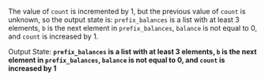 The value of `count` is incremented by 1, but the previous value of `count` is unknown, so the output state is: `prefix_balances` is a list with at least 3 elements, `b` is the next element in `prefix_balances`, `balance` is not equal to 0, and `count` is increased by 1.

Output State: **`prefix_balances` is a list with at least 3 elements, `b` is the next element in `prefix_balances`, `balance` is not equal to 0, and `count` is increased by 1**